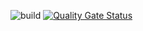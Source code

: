 ![build](https://github.com/amrsamii/Kotlin-GitHub-actions/workflows/Java%20CI%20with%20Maven/badge.svg)
[![Quality Gate Status](https://sonarcloud.io/api/project_badges/measure?project=amrsamii_Kotlin-GitHub-actions&metric=alert_status)](https://sonarcloud.io/dashboard?id=amrsamii_Kotlin-GitHub-actions)